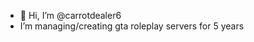 - 👋 Hi, I’m @carrotdealer6
- I’m managing/creating gta roleplay servers for 5 years
<!---
carrotdealer6/carrotdealer6 is a ✨ special ✨ repository because its `README.md` (this file) appears on your GitHub profile.
You can click the Preview link to take a look at your changes.
--->
